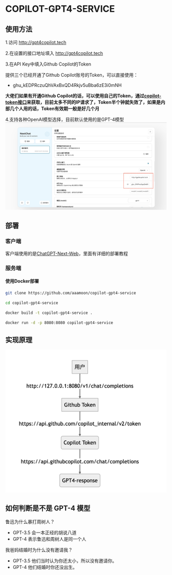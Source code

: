 # COPILOT-GPT4-SERVICE

## 使用方法
1.访问 http://gpt4copilot.tech

2.在设置的接口地址填入 http://gpt4copilot.tech

3.在API Key中填入Github Copilot的Token

提供三个已经开通了Github Copilot账号的Token，可以直接使用：
- ghu_kEDPRczuQhVAxBxQD4Rkjv5uBba6zE3i0mNH

**大佬们如果有开通Github Copilot的话，可以使用自己的Token，通过[copilot-token接口](https://cocopilot.org/copilot/token)来获取，目前太多不同的IP请求了，Token半个钟就失效了，如果是内部几个人用的话，Token有效期一般是好几个月**

4.支持各种OpenAI模型选择，目前默认使用的是GPT-4模型
![步骤1](/assets/step1.png)

## 部署

### 客户端
客户端使用的是[ChatGPT-Next-Web](https://github.com/Yidadaa/ChatGPT-Next-Web)，里面有详细的部署教程

### 服务端

#### 使用Docker部署
```bash
git clone https://github.com/aaamoon/copilot-gpt4-service
```

```bash
cd copilot-gpt4-service
```

```bash
docker build -t copilot-gpt4-service .
```

```bash
docker run -d -p 8080:8080 copilot-gpt4-service
```

## 实现原理

![实现原理](/assets/principle.png)

## 如何判断是不是 GPT-4 模型
鲁迅为什么暴打周树人？
- GPT-3.5 会一本正经的胡说八道
- GPT-4 表示鲁迅和周树人是同一个人

我爸妈结婚时为什么没有邀请我？
- GPT-3.5 他们当时认为你还太小，所以没有邀请你。
- GPT-4 他们结婚时你还没出生。


